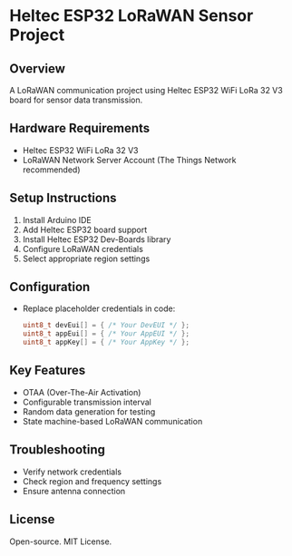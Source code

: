 # Heltec ESP32 LoRaWAN Sensor Project

## Overview
A LoRaWAN communication project using Heltec ESP32 WiFi LoRa 32 V3 board for sensor data transmission.

## Hardware Requirements
- Heltec ESP32 WiFi LoRa 32 V3
- LoRaWAN Network Server Account (The Things Network recommended)

## Setup Instructions
1. Install Arduino IDE
2. Add Heltec ESP32 board support
3. Install Heltec ESP32 Dev-Boards library
4. Configure LoRaWAN credentials
5. Select appropriate region settings

## Configuration
- Replace placeholder credentials in code:
  ```cpp
  uint8_t devEui[] = { /* Your DevEUI */ };
  uint8_t appEui[] = { /* Your AppEUI */ };
  uint8_t appKey[] = { /* Your AppKey */ };
  ```

## Key Features
- OTAA (Over-The-Air Activation)
- Configurable transmission interval
- Random data generation for testing
- State machine-based LoRaWAN communication

## Troubleshooting
- Verify network credentials
- Check region and frequency settings
- Ensure antenna connection

## License
Open-source. MIT License.
